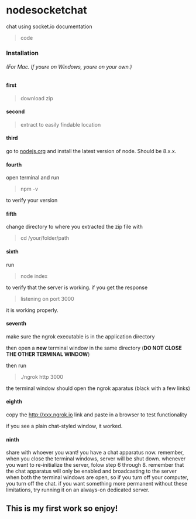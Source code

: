 # nodesocketchat
chat using socket.io documentation

> code

### Installation 

###### (For Mac. If youre on Windows, youre on your own.)

#### first

>download zip

#### second

>extract to easily findable location

#### third

go to [nodejs.org](nodejs.org) and install the latest version of node. Should be 8.x.x.

#### fourth

open terminal and run

>npm -v

to verify your version

#### fifth

change directory to where you extracted the zip file with

>cd /your/folder/path

#### sixth

run

>node index

to verify that the server is working. if you get the response 

>listening on port 3000

it is working properly. 


#### seventh

make sure the ngrok executable is in the application directory

then open a **new** terminal window in the same directory (**DO NOT CLOSE THE OTHER TERMINAL WINDOW**)

then run

>./ngrok http 3000

the terminal window should open the ngrok aparatus (black with a few links)

#### eighth

copy the http://xxx.ngrok.io link and paste in a browser to test functionality

if you see a plain chat-styled window, it worked.

#### ninth

share with whoever you want! you have a chat apparatus now. remember, when you close the terminal windows, server will be shut down. whenever you want to re-initialize the server, folow step 6 through 8. remember that the chat apparatus will only be enabled and broadcasting to the server when both the terminal windows are open, so if you turn off your computer, you turn off the chat. if you want something more permanent without these limitations, try running it on an always-on dedicated server.

## This is my first work so enjoy!
